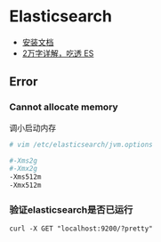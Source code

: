 # Elasticsearch

- [安装文档](https://www.elastic.co/guide/en/elasticsearch/reference/current/install-elasticsearch.html)
- [2万字详解，吃透 ES](https://www.tuicool.com/articles/NFjEfeZ)

## Error
### Cannot allocate memory
调小启动内存
```sh
# vim /etc/elasticsearch/jvm.options

#-Xms2g
#-Xmx2g
-Xms512m
-Xmx512m
```

### 验证elasticsearch是否已运行
`curl -X GET "localhost:9200/?pretty"`